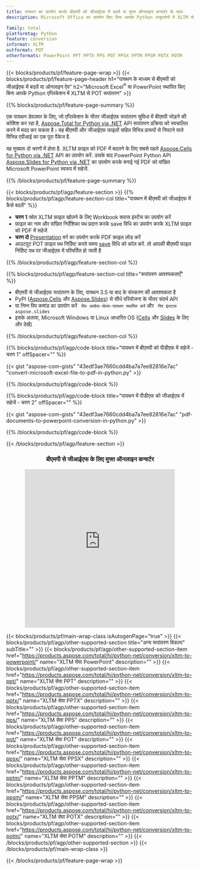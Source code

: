 ```yaml
---
title: पायथन का उपयोग करके बीएमपी को जीआईएफ में बदलें या मुफ्त ऑनलाइन कन्वर्टर के साथ
description: Microsoft Office का उपयोग किए बिना आपके Python अनुप्रयोगों में XLTM से POT रूपांतरण या ऑनलाइन। कोड को एकीकृत करने से पहले मुफ्त बीएमपी से जीआईएफ ऑनलाइन परिवर्तक का त्वरित परीक्षण करें। 

family: total
platformtag: Python
feature: conversion
informat: XLTM
outformat: POT
otherformats: PowerPoint PPT PPTX PPS POT PPSX PPTM PPSM POTX POTM
---
```

{{< blocks/products/pf/feature-page-wrap >}}
{{< blocks/products/pf/feature-page-header h1="पायथन के माध्यम से बीएमपी को जीआईएफ में बदलें या ऑनलाइन ऐप" h2="Microsoft Excel<sup>&reg;</sup> या PowerPoint स्थापित किए बिना आपके Python एप्लिकेशन में XLTM से POT रूपांतरण" >}}

{{% blocks/products/pf/feature-page-summary %}}

एक पायथन डेवलपर के लिए, जो एप्लिकेशन के भीतर जीआईएफ रूपांतरण सुविधा में बीएमपी जोड़ने की कोशिश कर रहा है, [Aspose.Total for Python via .NET](https://products.aspose.com/total/python-net/) API रूपांतरण प्रक्रिया को स्वचालित करने में मदद कर सकता है। यह बीएमपी और जीआईएफ फाइलों सहित विभिन्न प्रारूपों से निपटने वाले विभिन्न एपीआई का एक पूरा पैकेज है.

यह मुख्यतः दो चरणों में होता है. XLTM फ़ाइल को PDF में बदलने के लिए सबसे पहले [Aspose.Cells for Python via .NET](https://products.aspose.com/cells/python-net/) API का उपयोग करें. उसके बाद PowerPoint Python API [Aspose.Slides for Python via .NET](https://products.aspose.com/slides/python-net/) का उपयोग करके बनाई गई PDF को वांछित Microsoft PowerPoint स्वरूप में सहेजें. 

{{% /blocks/products/pf/feature-page-summary %}}

{{< blocks/products/pf/agp/feature-section >}}
{{% blocks/products/pf/agp/feature-section-col title="पायथन में बीएमपी को जीआईएफ में कैसे बदलें" %}}
- **चरण 1** स्रोत XLTM फ़ाइल खोलने के लिए Workbook क्लास इंस्टेंस का उपयोग करें 
- फ़ाइल का नाम और वांछित निर्देशिका पथ प्रदान करके save विधि का उपयोग करके XLTM फ़ाइल को PDF में सहेजें
-  **चरण दो** [Presentation](https://reference.aspose.com/slides/python-net/aspose.slides/presentation/) वर्ग का उपयोग करके PDF फ़ाइल लोड करें
-  आउटपुट POT फ़ाइल पथ निर्दिष्ट करते समय [save](https://reference.aspose.com/slides/python-net/aspose.slides/presentation/) विधि को कॉल करें. तो आपकी बीएमपी फाइल निर्दिष्ट पथ पर जीआईएफ में परिवर्तित हो जाती है

{{% /blocks/products/pf/agp/feature-section-col %}}

{{% blocks/products/pf/agp/feature-section-col title="रूपांतरण आवश्यकताएँ" %}}

- बीएमपी से जीआईएफ रूपांतरण के लिए, पायथन 3.5 या बाद के संस्करण की आवश्यकता है
- PyPI ([Aspose.Cells](https://pypi.org/project/aspose-cells-python/) और [Aspose.Slides](https://pypi.org/project/Aspose.Slides/)) से सीधे परियोजना के भीतर संदर्भ API
-  या निम्न पिप कमांड का उपयोग करें ``` पिप असोस-सेल्स-पायथन स्थापित करें``` और ``` पिप इंस्टाल aspose.slides```
-  इसके अलावा, Microsoft Windows या Linux आधारित OS ([Cells](https://docs.aspose.com/cells/python-net/getting-started/#installation) और [Slides](https://docs.aspose.com/slides/python-net/system-requirements/) के लिए और देखें)
 

{{% /blocks/products/pf/agp/feature-section-col %}}

{{% blocks/products/pf/agp/code-block title="पायथन में बीएमपी को पीडीएफ में सहेजें - चरण 1" offSpacer="" %}}

{{< gist "aspose-com-gists" "43edf3ae7660cdd4ba7a7ee82816e7ac" "convert-microsoft-excel-file-to-pdf-in-python.py" >}}

{{% /blocks/products/pf/agp/code-block %}}

{{% blocks/products/pf/agp/code-block title="पायथन में पीडीएफ को जीआईएफ में सहेजें - चरण 2" offSpacer="" %}}

{{< gist "aspose-com-gists" "43edf3ae7660cdd4ba7a7ee82816e7ac" "pdf-documents-to-powerpoint-conversion-in-python.py" >}}

{{% /blocks/products/pf/agp/code-block %}}

{{< /blocks/products/pf/agp/feature-section >}}
<div class="container-fluid agp-content bg-white aboutfile box-1 vh100 section nopbtm">
<div class=container>
<div class=row>
<div class="demobox tc col-md-12 padding-0" align="center">

<h3>बीएमपी से जीआईएफ के लिए मुफ्त ऑनलाइन कन्वर्टर</h3>

<iframe style="border: none; height: 426px;" scrolling="no" src="https://total-conversion-app-65z5r2lp.qa.k8s.dynabic.com/?to=pot&from=xltm" id="child-iframe" width="80%"></iframe>

</div></div>
</div></div>

{{< blocks/products/pf/main-wrap-class isAutogenPage="true" >}}
{{< blocks/products/pf/agp/other-supported-section title="अन्य रूपांतरण विकल्प" subTitle="" >}}
{{< blocks/products/pf/agp/other-supported-section-item href="https://products.aspose.com/total/hi/python-net/conversion/xltm-to-powerpoint/" name="XLTM सेवा PowerPoint" description="" >}}
{{< blocks/products/pf/agp/other-supported-section-item href="https://products.aspose.com/total/hi/python-net/conversion/xltm-to-ppt/" name="XLTM सेवा PPT" description="" >}}
{{< blocks/products/pf/agp/other-supported-section-item href="https://products.aspose.com/total/hi/python-net/conversion/xltm-to-pptx/" name="XLTM सेवा PPTX" description="" >}}
{{< blocks/products/pf/agp/other-supported-section-item href="https://products.aspose.com/total/hi/python-net/conversion/xltm-to-pps/" name="XLTM सेवा PPS" description="" >}}
{{< blocks/products/pf/agp/other-supported-section-item href="https://products.aspose.com/total/hi/python-net/conversion/xltm-to-pot/" name="XLTM सेवा POT" description="" >}}
{{< blocks/products/pf/agp/other-supported-section-item href="https://products.aspose.com/total/hi/python-net/conversion/xltm-to-ppsx/" name="XLTM सेवा PPSX" description="" >}}
{{< blocks/products/pf/agp/other-supported-section-item href="https://products.aspose.com/total/hi/python-net/conversion/xltm-to-pptm/" name="XLTM सेवा PPTM" description="" >}}
{{< blocks/products/pf/agp/other-supported-section-item href="https://products.aspose.com/total/hi/python-net/conversion/xltm-to-ppsm/" name="XLTM सेवा PPSM" description="" >}}
{{< blocks/products/pf/agp/other-supported-section-item href="https://products.aspose.com/total/hi/python-net/conversion/xltm-to-potx/" name="XLTM सेवा POTX" description="" >}}
{{< blocks/products/pf/agp/other-supported-section-item href="https://products.aspose.com/total/hi/python-net/conversion/xltm-to-potm/" name="XLTM सेवा POTM" description="" >}}
{{< /blocks/products/pf/agp/other-supported-section >}}
{{< /blocks/products/pf/main-wrap-class >}}

{{< /blocks/products/pf/feature-page-wrap >}}